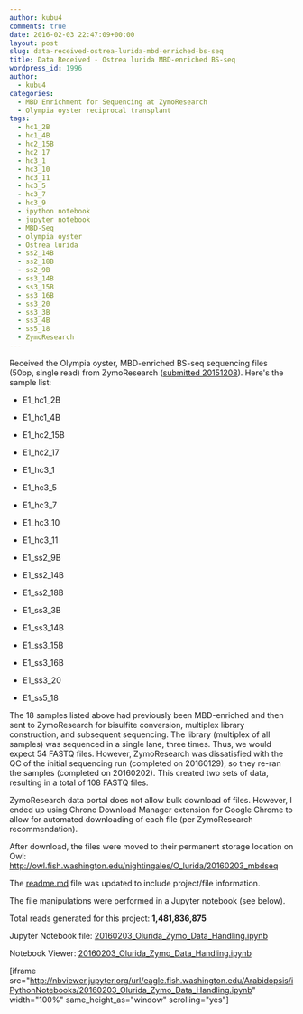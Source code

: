 ```yaml
---
author: kubu4
comments: true
date: 2016-02-03 22:47:09+00:00
layout: post
slug: data-received-ostrea-lurida-mbd-enriched-bs-seq
title: Data Received - Ostrea lurida MBD-enriched BS-seq
wordpress_id: 1996
author:
  - kubu4
categories:
  - MBD Enrichment for Sequencing at ZymoResearch
  - Olympia oyster reciprocal transplant
tags:
  - hc1_2B
  - hc1_4B
  - hc2_15B
  - hc2_17
  - hc3_1
  - hc3_10
  - hc3_11
  - hc3_5
  - hc3_7
  - hc3_9
  - ipython notebook
  - jupyter notebook
  - MBD-Seq
  - olympia oyster
  - Ostrea lurida
  - ss2_14B
  - ss2_18B
  - ss2_9B
  - ss3_14B
  - ss3_15B
  - ss3_16B
  - ss3_20
  - ss3_3B
  - ss3_4B
  - ss5_18
  - ZymoResearch
---
```


Received the Olympia oyster, MBD-enriched BS-seq sequencing files (50bp, single read) from ZymoResearch ([submitted 20151208](http://onsnetwork.org/kubu4/2015/12/08/sample-submission-olympia-oyster-mbd-enriched-dna-to-zymoresearch/)). Here's the sample list:




    
  * E1_hc1_2B

    
  * E1_hc1_4B

    
  * E1_hc2_15B

    
  * E1_hc2_17

    
  * E1_hc3_1

    
  * E1_hc3_5

    
  * E1_hc3_7

    
  * E1_hc3_10

    
  * E1_hc3_11

    
  * E1_ss2_9B

    
  * E1_ss2_14B

    
  * E1_ss2_18B

    
  * E1_ss3_3B

    
  * E1_ss3_14B

    
  * E1_ss3_15B

    
  * E1_ss3_16B

    
  * E1_ss3_20

    
  * E1_ss5_18





The 18 samples listed above had previously been MBD-enriched and then sent to ZymoResearch for bisulfite conversion, multiplex library construction, and subsequent sequencing. The library (multiplex of all samples) was sequenced in a single lane, three times. Thus, we would expect 54 FASTQ files. However, ZymoResearch was dissatisfied with the QC of the initial sequencing run (completed on 20160129), so they re-ran the samples (completed on 20160202). This created two sets of data, resulting in a total of 108 FASTQ files.

ZymoResearch data portal does not allow bulk download of files. However, I ended up using Chrono Download Manager extension for Google Chrome to allow for automated downloading of each file (per ZymoResearch recommendation).

After download, the files were moved to their permanent storage location on Owl: http://owl.fish.washington.edu/nightingales/O_lurida/20160203_mbdseq

The [readme.md](http://owl.fish.washington.edu/nightingales/O_lurida/20160203_mbdseq/readme.md) file was updated to include project/file information.

The file manipulations were performed in a Jupyter notebook (see below).



Total reads generated for this project: **1,481,836,875**



Jupyter Notebook file: [20160203_Olurida_Zymo_Data_Handling.ipynb](http://eagle.fish.washington.edu/Arabidopsis/iPythonNotebooks/20160203_Olurida_Zymo_Data_Handling.ipynb)

Notebook Viewer: [20160203_Olurida_Zymo_Data_Handling.ipynb](http://nbviewer.jupyter.org/url/eagle.fish.washington.edu/Arabidopsis/iPythonNotebooks/20160203_Olurida_Zymo_Data_Handling.ipynb)

[iframe src="http://nbviewer.jupyter.org/url/eagle.fish.washington.edu/Arabidopsis/iPythonNotebooks/20160203_Olurida_Zymo_Data_Handling.ipynb" width="100%" same_height_as="window" scrolling="yes"]
